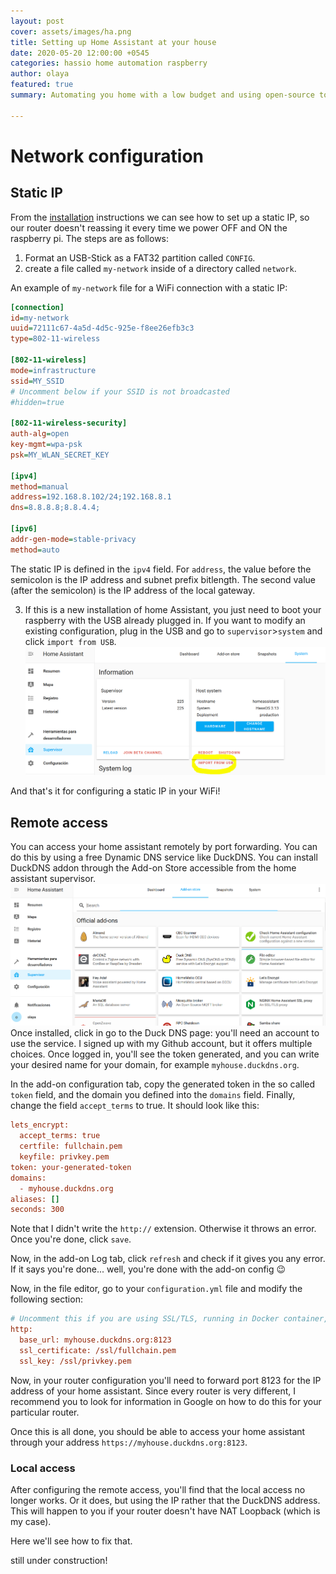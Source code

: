```yaml
---
layout: post
cover: assets/images/ha.png
title: Setting up Home Assistant at your house
date: 2020-05-20 12:00:00 +0545
categories: hassio home automation raspberry
author: olaya
featured: true
summary: Automating you home with a low budget and using open-source tools

---
```

# Network configuration
## Static IP
From the [installation](https://www.home-assistant.io/hassio/installation/)
instructions we can see how to set up a static IP, so our router doesn't
reassing it every time we power OFF and ON the raspberry pi. The steps are as
follows:
1. Format an USB-Stick as a FAT32 partition called `CONFIG`.
2. create a file called `my-network` inside of a directory called `network`.

An example of `my-network` file for a WiFi connection with a static IP:

```ini
[connection]
id=my-network
uuid=72111c67-4a5d-4d5c-925e-f8ee26efb3c3
type=802-11-wireless

[802-11-wireless]
mode=infrastructure
ssid=MY_SSID
# Uncomment below if your SSID is not broadcasted
#hidden=true

[802-11-wireless-security]
auth-alg=open
key-mgmt=wpa-psk
psk=MY_WLAN_SECRET_KEY

[ipv4]
method=manual
address=192.168.8.102/24;192.168.8.1
dns=8.8.8.8;8.8.4.4;

[ipv6]
addr-gen-mode=stable-privacy
method=auto
```
The static IP is defined in the `ipv4` field.
For `address`, the value before the semicolon is the IP address and subnet prefix bitlength. The second value (after the semicolon) is the IP address of the local gateway.

3. If this is a new installation of home Assistant, you just need to boot your
raspberry with the USB already plugged in. If you want to modify an existing configuration,
plug in the USB and go to `supervisor`>`system` and click `import from USB`.
![](https://raw.githubusercontent.com/olayasturias/olayasturias.github.io/master/assets/images/importUSB.PNG)

And that's it for configuring a static IP in your WiFi!

## Remote access

You can access your home assistant remotely by port forwarding. You can do this
by using a free Dynamic DNS service like DuckDNS.
You can install DuckDNS addon through the Add-on Store accessible from the home
assistant supervisor.
![](https://raw.githubusercontent.com/olayasturias/olayasturias.github.io/master/assets/images/duckassistant.PNG)
Once installed, click in go to the Duck DNS page: you'll need an account to use
the service. I signed up with my Github account, but it offers multiple choices.
Once logged in, you'll see the token generated, and you can write your desired
name for your domain, for example `myhouse.duckdns.org`.

In the add-on configuration tab, copy the generated token in the so called `token` field,
and the domain you defined into the `domains` field. Finally, change the field
`accept_terms` to true. It should look like this:

```ini
lets_encrypt:
  accept_terms: true
  certfile: fullchain.pem
  keyfile: privkey.pem
token: your-generated-token
domains:
  - myhouse.duckdns.org
aliases: []
seconds: 300
```
Note that I didn't write the `http://` extension. Otherwise it throws an error.
Once you're done, click `save`.

Now, in the add-on Log tab, click `refresh` and check if it gives you any error.
If it says you're done... well, you're done with the add-on config :wink:

Now, in the file editor, go to your `configuration.yml` file and modify the
following section:

```ini
# Uncomment this if you are using SSL/TLS, running in Docker container, etc.
http:
  base_url: myhouse.duckdns.org:8123
  ssl_certificate: /ssl/fullchain.pem
  ssl_key: /ssl/privkey.pem

```

Now, in your router configuration you'll need to forward port 8123 for the IP
address of your home assistant. Since every router is very different, I recommend
you to look for information in Google on how to do this for your particular router.


Once this is all done, you should be able to access your home assistant through
your address  `https://myhouse.duckdns.org:8123`.


### Local access
After configuring the remote access, you'll find that the local access no longer
works. Or it does, but using the IP rather that the DuckDNS address. This will
happen to you if your router doesn't have NAT Loopback (which is my case).

Here we'll see how to fix that.

 still under construction!
